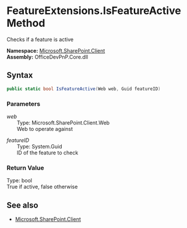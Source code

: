 # FeatureExtensions.IsFeatureActive Method  
Checks if a feature is active  

**Namespace:** [Microsoft.SharePoint.Client](Microsoft.SharePoint.Client.md)  
**Assembly:** OfficeDevPnP.Core.dll  
## Syntax
```C#
public static bool IsFeatureActive(Web web, Guid featureID)
```
### Parameters
*web*  
&emsp;&emsp;Type: Microsoft.SharePoint.Client.Web  
&emsp;&emsp;Web to operate against  

*featureID*  
&emsp;&emsp;Type: System.Guid  
&emsp;&emsp;ID of the feature to check  

### Return Value
Type: bool  
True if active, false otherwise

## See also
- [Microsoft.SharePoint.Client](Microsoft.SharePoint.Client.md)
